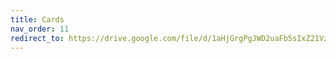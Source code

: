 ```yaml
---
title: Cards
nav_order: 11
redirect_to: https://drive.google.com/file/d/1aHjGrgPgJWD2uaFb5sIxZ21VzCtriqg6/view?usp=sharing
---
```


